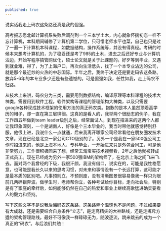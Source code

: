 ```yaml
---
published: true
---
```

说实话我走上码农这条路还真是我的倔强。

高考报志愿北邮计算机系失败后调剂到一个三本学土木，内心就象怀揣初恋一样不忘计算机，本科期间辅修了计算机第二学位，只可惜老师水平也菜，自己也只是过了一遍一下计算机本科课程，如数据结构，操作系统等，并没有得真经。考研的时候本来想考计算机的，为了稳妥还是考了985的土木，进去之后还好专业与计算机沾边，开始写程序搞管网优化，硕士论文就是关于此课题的。好歹等到毕业，又遇到就业难，得了，为了上海户口，再次向生活低头，找了一个本专业沾边的公司，就是那个最近炒的火热的中芯国际。半年之后，我终于决定还是要走码农这条路。放弃5-6年的本专业多少还是有些遗憾的。可是倔强如我，任性如我，走上码农不归路。

从技术上来讲，码农分为三类，需要用到数据结构，编译原理等本科课程的技术大神类，需要用到软件工程，软件架构等课程的管理架构大神类，以及只需要google各种现成技术框架的使用方法的真正码农类。抱歉的是本人虽然顶着高学历的帽子，却一直在第三层徘徊。这真的是看人的，我举两个很励志的例子，我在工作四五年做到team leader级别之后，经常面试人，到现在招进来的这两个人都让我印象深刻，一个是湖南人，好像是个三本毕业的，我当时带他就感觉特别舒服，他很上进，我说什么一点就通，后来我离开哪家公司经常看他在朋友圈发技术文章，现在已经是北京一家公司CTO级别的了。另外一个是我在一家500强公司工作时招进来的，他是上海本地人，专科毕业，一开始进来只是外包合同工，可是他非常努力，工作很积极回来了想，经常去淘宝买技术视频看，2年之后他就被转成正式员工。现在已经成为另外一家500强IBM的架构师了，在北京上海之间飞来飞去。面对两个我曾经的下级，我很汗颜，我没有借口，说实在的，可能是我性格愿意，也可能是我长久以来的思考习惯，对未来和事情没有一个长远打算，这可能才是最本质的区别吧。凡事预则立，不预则废，没有清晰图景很容易像我一样只为眼前几两碎银奔波。做学生时，老师帮你立，各种考试给你目标，走向社会后，特别是有了家庭的牵绊后，如何能够仍然在自己的热爱和事业上继续高歌猛进确实要看人的毅力和坚持。

写下这些文字不是说我后悔码农这条路，这条路弄个温饱也不是问题，不过如果要有大成就，还是需要结合自身条件“立志”，是走高精尖的大神路线，还是走挥斥方遒的架构管理路线。最好不可像我一样碌碌无为，随波逐流，跳来跳去的成为一个真正的“码农”。与后浪们共勉！
